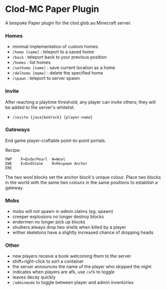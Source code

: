 # Clod-MC Paper Plugin

A bespoke Paper plugin for the clod.glob.au Minecraft server.

### Homes

- minimal implementation of custom homes
- `/home [name]` : teleport to a saved home
- `/back` : teleport back to your previous position
- `/homes` : list homes
- `/sethome [name]` : save current location as a home
- `/delhome [mame]` : delete the specified home
- `/spawn` : teleport to server spawn

### Invite

After reaching a playtime threshold, any player can invite others; they will be
added to the server's whitelist.

- `/invite {java|bedrock} {player-name}`

### Gateways

End game player-craftable point-to-point portals.

Recipe:

```
PWP    P=EnderPearl  W=Wool
EWE    E=EndStone    R=Respawn Anchor
ERE
```

The two wool blocks set the anchor block's unique colour. Place two blocks in the world with the
same two colours in the same positions to establish a gateway.

### Mobs

- mobs will not spawn in admin claims (eg. spawn)
- creeper explosions no longer destroy blocks
- endermen no longer pick up blocks
- shulkers always drop two shells when killed by a player
- wither skeletons have a slightly increased chance of dropping heads

### Other

- new players receive a book welcoming them to the server
- shift+right-click to sort a container
- the server announces the name of the player who skipped the night
- indicates when players are afk, use `/afk` to toggle
- leaves decay quickly
- `/adminmode` to toggle between player and admin inventories
